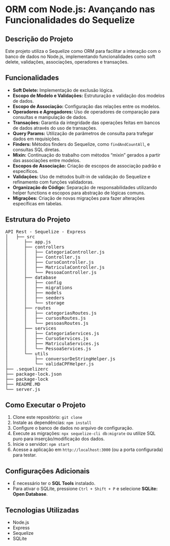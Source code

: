 <h1>ORM com Node.js: Avançando nas Funcionalidades do Sequelize</h1>

<h2>Descrição do Projeto</h2>
<p>Este projeto utiliza o Sequelize como ORM para facilitar a interação com o banco de dados no Node.js, implementando funcionalidades como soft delete, validações, associações, operadores e transações.</p>

<h2>Funcionalidades</h2>
<ul>
    <li><strong>Soft Delete:</strong> Implementação de exclusão lógica.</li>
    <li><strong>Escopo de Modelo e Validações:</strong> Estruturação e validação dos modelos de dados.</li>
    <li><strong>Escopo de Associação:</strong> Configuração das relações entre os modelos.</li>
    <li><strong>Operadores e Agregadores:</strong> Uso de operadores de comparação para consultas e manipulação de dados.</li>
    <li><strong>Transações:</strong> Garantia da integridade das operações feitas em bancos de dados através do uso de transações.</li>
    <li><strong>Query Params:</strong> Utilização de parâmetros de consulta para trafegar dados em requisições.</li>
    <li><strong>Finders:</strong> Métodos finders do Sequelize, como <code>findAndCountAll</code>, e consultas SQL diretas.</li>
    <li><strong>Mixin:</strong> Continuação do trabalho com métodos “mixin” gerados a partir das associações entre modelos.</li>
    <li><strong>Escopos de Associação:</strong> Criação de escopos de associação padrão e específicos.</li>
    <li><strong>Validações:</strong> Uso de métodos built-in de validação do Sequelize e refinamento com funções validadoras.</li>
    <li><strong>Organização do Código:</strong> Separação de responsabilidades utilizando helper functions e escopos para abstração de lógicas comuns.</li>
    <li><strong>Migrações:</strong> Criação de novas migrações para fazer alterações específicas em tabelas.</li>
</ul>

<h2>Estrutura do Projeto</h2>
<pre>
API Rest - Sequelize - Express
│   ├── src
│      ├── app.js
│      ├── controllers
│      │   ├── CategoriaController.js
│      │   ├── Controller.js
│      │   ├── CursoController.js
│      │   ├── MatriculaController.js
│      │   └── PessoaController.js
│      ├── database
│      │   ├── config
│      │   ├── migrations
│      │   ├── models
│      │   ├── seeders
│      │   └── storage
│      ├── routes
│      │   ├── categoriasRoutes.js
│      │   ├── cursosRoutes.js
│      │   └── pessoasRoutes.js
│      ├── services
│      │   ├── CategoriaServices.js
│      │   ├── CursoServices.js
│      │   ├── MatriculaServices.js
│      │   └── PessoaServices.js
│      └── utils
│          ├── conversorDeStringHelper.js
│          └── validaCPFHelper.js
├── .sequelizerc
├── package-lock.json
├── package-lock
├── README.MD
└── server.js
</pre>

<h2>Como Executar o Projeto</h2>
<ol>
    <li>Clone este repositório: <code>git clone <URL_DO_REPOSITORIO></code></li>
    <li>Instale as dependências: <code>npm install</code></li>
    <li>Configure o banco de dados no arquivo de configuração.</li>
    <li>Execute as migrações: <code>npx sequelize-cli db:migrate</code> ou utilize SQL puro para inserção/modificação dos dados.</li>
    <li>Inicie o servidor: <code>npm start</code></li>
    <li>Acesse a aplicação em <code>http://localhost:3000</code> (ou a porta configurada) para testar.</li>
</ol>

<h2>Configurações Adicionais</h2>
<ul>
    <li>É necessário ter o <strong>SQL Tools</strong> instalado.</li>
    <li>Para ativar o SQLite, pressione <code>Ctrl + Shift + P</code> e selecione <strong>SQLite: Open Database</strong>.</li>
</ul>

<h2>Tecnologias Utilizadas</h2>
<ul>
    <li>Node.js</li>
    <li>Express</li>
    <li>Sequelize</li>
    <li>SQLite</li>
</ul>
